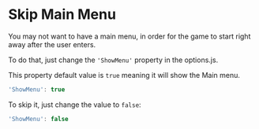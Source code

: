 # Skip Main Menu

You may not want to have a main menu, in order for the game to start right away after the user enters.

To do that, just change the `'ShowMenu'` property in the options.js.

This property default value is `true` meaning it will show the Main menu.

```javascript
'ShowMenu': true
```

To skip it, just change the value to `false`:

```javascript
'ShowMenu': false
```

